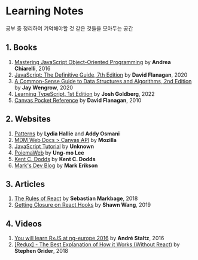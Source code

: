 # Learning Notes

공부 중 정리하여 기억해야할 것 같은 것들을 모아두는 공간

## 1. Books

  1. [Mastering JavaScript Object-Oriented Programming](books/Mastering%20JavaScript%20Object-Oriented%20Programming) by **Andrea Chiarelli**, 2016
  2. [JavaScript: The Definitive Guide, 7th Edition](books/JavaScript-The%20Definitive%20Guide%2C%207th%20Edition) by **David Flanagan**, 2020
  3. [A Common-Sense Guide to Data Structures and Algorithms, 2nd Edition](books/A%20Common-Sense%20Guide%20to%20Data%20Structures%20and%20Algorithms%2C%202nd%20Edition) by **Jay Wengrow**, 2020
  4. [Learning TypeScript, 1st Edition](books/Learning%20TypeScript/) by **Josh Goldberg**, 2022
  5. [Canvas Pocket Reference](books/Canvas%20Pocket%20Reference/) by **David Flanagan**, 2010

## 2. Websites

1. [Patterns](websites/Petterns) by **Lydia Hallie** and **Addy Osmani**
2. [MDM Web Docs > Canvas API](websites/MDN%20Web%20Docs/Canvas%20API) by **Mozilla**
3. [JavaScript Tutorial](websites/JavaScript-Tutorial) by **Unknown**
4. [PoiemaWeb](websites/PoiemaWeb) by **Ung-mo Lee**
5. [Kent C. Dodds](websites/Kent%20C.%20Dodds) by **Kent C. Dodds**
6. [Mark's Dev Blog](websites/Mark's%20Dev%20Blog) by **Mark Erikson**

## 3. Articles

1. [The Rules of React](articles/The%20Rules%20of%20React.md) by **Sebastian Markbage**, 2018
2. [Getting Closure on React Hooks](articles/Getting%20Closure%20on%20React%20Hooks.md) by **Shawn Wang**, 2019

## 4. Videos

1. [You will learn RxJS at ng-europe 2016](videos/You%20will%20learn%20RxJS%20at%20ng-europe%202016/) by **André Staltz**, 2016
2. [[Redux] - The Best Explanation of How it Works (Without React)](videos/[Redux]%20-%20The%20Best%20Explanation%20of%20How%20it%20Works) by **Stephen Grider**, 2018
